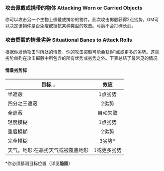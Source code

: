 ### 攻击佩戴或携带的物体 Attacking Worn or Carried Objects

你可以攻击另一个生物上佩戴或携带的物件。此次攻击掷骰获得2点劣势。GM可以决定该物件是否免疫或抵抗某种类型的攻击。弓箭不会打碎长剑。

### 攻击掷骰的情景劣势 Situational Banes to Attack Rolls

根据你发动攻击时所处的情景，你的攻击掷骰可能会获得1点或更多的劣势。这些劣势单列在攻击掷骰中所包含的所有优势或劣势之外。下表总结了最常见的情况

#### 情景劣势标

<table>
<thead>
<tr class="header">
<th>目标...</th>
<th style="text-align: center;">效应</th>
</tr>
</thead>
<tbody>
<tr class="odd">
<td>半遮蔽</td>
<td style="text-align: center;">1点劣势</td>
</tr>
<tr class="even">
<td>四分之三遮蔽</td>
<td style="text-align: center;">2劣势</td>
</tr>
<tr class="odd">
<td>全遮蔽</td>
<td style="text-align: center;">自动失败</td>
</tr>
<tr class="even">
<td>轻度模糊</td>
<td style="text-align: center;">1点劣势</td>
</tr>
<tr class="odd">
<td>重度模糊</td>
<td style="text-align: center;">2劣势</td>
</tr>
<tr class="even">
<td>完全模糊</td>
<td style="text-align: center;">3劣势*</td>
</tr>
<tr class="odd">
<td>天气，地形:在恶劣天气或被覆盖地形</td>
<td style="text-align: center;">1或更多劣势</td>
</tr>
</tbody>
</table>

\*你必须猜测目标位置（详见**隐匿**）
